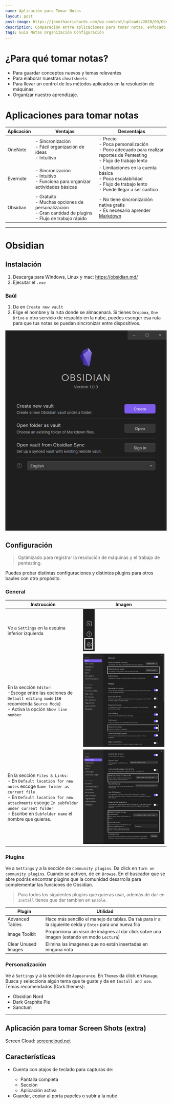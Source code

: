 ```yaml
---
name: Aplicación para Tomar Notas
layout: post
post-image: https://jonethanrichards.com/wp-content/uploads/2020/09/Obsidian-md.png
description: Comparación entre aplicaciones para tomar notas, enfocado a la organización de el flujo de trabajo de un pentester. Se sugiere la instalación de Obsidian como aplicación para organizar nuestras notas.
tags: Guia Notas Organización Configuración
---
```


# ¿Para qué tomar notas?
- Para guardar conceptos nuevos y temas relevantes
- Para elaborar nuestras `cheatsheets`
- Para llevar un control de los métodos aplicados en la resolución de máquinas.
- Organizar nuestro aprendizaje.

# Aplicaciones para tomar notas

| Aplicación | Ventajas                                                                                                      | Desventajas                                                                                                              |
| ---------- | ------------------------------------------------------------------------------------------------------------- | ------------------------------------------------------------------------------------------------------------------------ |
| OneNote    | - Sincronización<br>- Fácil organización de ideas<br>- Intuitivo                                              | - Precio<br>- Poca personalización<br>- Poco adecuado para realizar reportes de Pentesting<br>- Flujo de trabajo lento   |
| Evernote   | - Sincronización<br>- Intuitivo<br>- Funciona para organizar actividades básicas                              | - Limitaciones en la cuenta básica<br>- Poca escalabilidad<br>- Flujo de trabajo lento<br>- Puede llegar a ser caótico   |
| Obsidian   | - Gratuito<br>- Muchas opciones de personalización<br>- Gran cantidad de plugins<br>- Flujo de trabajo rápido | - No tiene sincronización nativa gratis<br>- Es necesario aprender [Markdown](https://www.markdownguide.org/cheat-sheet) |

---
# Obsidian

## Instalación
1. Descarga para Windows, Linux y mac: https://obsidian.md/
2. Ejecutar el `.exe`


### Baúl
1. Da en `Create new vault`
2. Elige el nombre y la ruta donde se almacenará. Si tienes `Dropbox`, `One Drive` u otro servicio de respaldo en la nube, puedes escoger esa ruta para que tus notas se puedan sincronizar entre dispositivos.

![Obsidian Menú](/assets/images/obsidian_menu.png)


## Configuración
> Optimizado para registrar la resolución de máquinas y el trabajo de pentesting.

Puedes probar distintas configuraciones y distintos plugins para otros baules con otro propósito.


### General

| Instrucción                                                                                                                                                                                                                                                    | Imagen                               |
| -------------------------------------------------------------------------------------------------------------------------------------------------------------------------------------------------------------------------------------------------------------- | ------------------------------------ |
| Ve a `Settings` en la esquina inferior izquierda                                                                                                                                                                                                               | ![Botón de Settings](/assets/images/obsidian_settings.png) |
| En la sección `Editor`:<br> -Escoge entre las opciones de `Default editing mode` (se recomienda `Source Mode`)<br>- Activa la opción `Show line number`                                                                                                        | ![Configurar Editor](/assets/images/obsidian_conf_editor.png)  |
| En la sección `Files & Links`:<br>- En `Default location for new notes` escoge `Same folder as current file`<br>- En `Default location for new attachments` escoge `In subfolder under current folder`<br>- Escribe en `Subfolder name` el nombre que quieras. |![Configurar Archivos y Links](/assets/images/obsidian_conf_links.png)|




### Plugins
Ve a `Settings` y a la sección de `Community plugins`. Da click en `Turn on community plugins`. Cuando se activen, de en `Browse`. En el buscador que se abre podrás encontrar plugins que la comunidad desarrolla para complementar las funciones de Obsidian.
> Para todos los siguientes plugins que quieras usar, además de dar en  `Install` tienes que dar tambien en `Enable`.


| Plugin              | Utilidad                                                                                                   |
| ------------------- | ---------------------------------------------------------------------------------------------------------- |
| Advanced Tables     | Hace más sencillo el manejo de tablas. Da `Tab` para ir a la siguiente celda y `Enter` para una nueva fila |
| Image Toolkit       | Proporciona un visor de imágnes al dar click sobre una imagen (estando en modo `Lectura`)                  |
| Clear Unused Images | Elimina las imagenes que no están insertadas en ninguna nota                                               |



### Personalización
Ve a `Settings` y a la sección de `Appearance`. En `Themes` da click en `Manage`.  Busca y selecciona algún tema que te guste y da en `Install and use`.
Temas recomendados (Dark themes):
- Obsidian Nord
- Dark Graphite Pie
- Sanctum

---

## Aplicación para tomar Screen Shots (extra)
Screen Cloud: [screencloud.net](https://screencloud.net/)

## Características
<ul>
<li>Cuenta con atajos de teclado para capturas de:</li>
<ul>
	<li>Pantalla completa</li>
	<li>Sección</li>
	<li>Aplicación activa</li>
</ul>
<li>Guardar, copiar al porta papeles o subir a la nube</li>
</ul>
